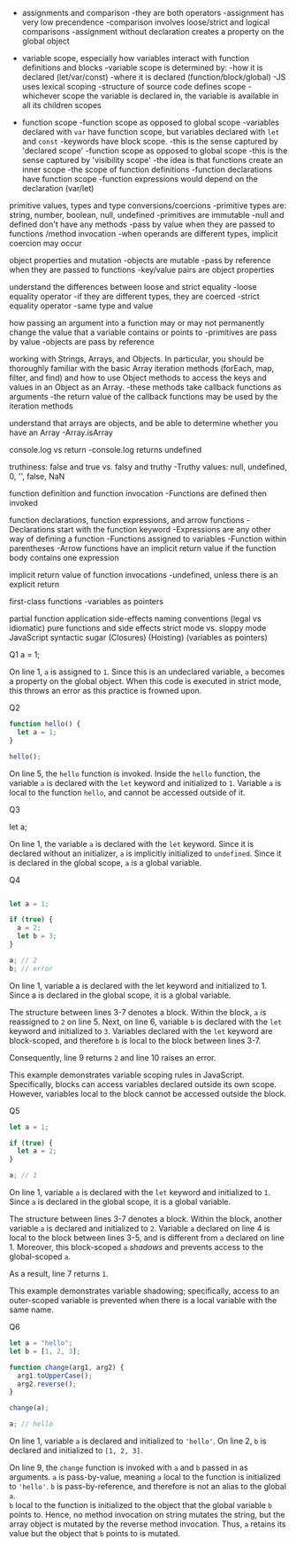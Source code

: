 
* assignments and comparison
-they are both operators
-assignment has very low precendence
-comparison involves loose/strict and logical comparisons
-assignment without declaration creates a property on the global object

* variable scope, especially how variables interact with function definitions and blocks
  -variable scope is determined by:
  -how it is declared (let/var/const)
  -where it is declared (function/block/global)
  -JS uses lexical scoping
    -structure of source code defines scope
    -whichever scope the variable is declared in, the variable is
     available in all its children scopes

* function scope
-function scope as opposed to global scope
  -variables declared with `var` have function scope, but variables declared with `let` and `const`
  -keywords have block scope.
  -this is the sense captured by 'declared scope'
-function scope as opposed to global scope
  -this is the sense captured by 'visibility scope'
  -the idea is that functions create an inner scope
-the scope of function definitions
  -function declarations have function scope
  -function expressions would depend on the declaration (var/let)

primitive values, types and type conversions/coercions
-primitive types are: string, number, boolean, null, undefined
-primitives are immutable
-null and defined don't have any methods
-pass by value when they are passed to functions
/method invocation
-when operands are different types, implicit coercion may occur

object properties and mutation
-objects are mutable
-pass by reference when they are passed to functions
-key/value pairs are object properties

understand the differences between loose and strict equality
-loose equality operator
  -if they are different types, they are coerced
-strict equality operator
  -same type and value

how passing an argument into a function may or may not permanently change the value that a variable contains or points to
-primitives are pass by value
-objects are pass by reference

working with Strings, Arrays, and Objects. In particular, you should be thoroughly familiar with the basic Array iteration methods (forEach, map, filter, and find) and how to use Object methods to access the keys and values in an Object as an Array.
-these methods take callback functions as arguments
-the return value of the callback functions may be used by the iteration methods

understand that arrays are objects, and be able to determine whether you have an Array
-Array.isArray

console.log vs return
-console.log returns undefined

truthiness: false and true vs. falsy and truthy
-Truthy values: null, undefined, 0, '', false, NaN  

function definition and function invocation
-Functions are defined then invoked 

function declarations, function expressions, and arrow functions
-Declarations start with the function keyword
-Expressions are any other way of defining a function
  -Functions assigned to variables
  -Function within parentheses
-Arrow functions have an implicit return value if the function body contains one expression

implicit return value of function invocations
-undefined, unless there is an explicit return

first-class functions
-variables as pointers

partial function application
side-effects
naming conventions (legal vs idiomatic)
pure functions and side effects
strict mode vs. sloppy mode
JavaScript syntactic sugar
(Closures)
(Hoisting)
(variables as pointers)

Q1
a = 1;

On line 1, `a` is assigned to `1`. Since this is an undeclared variable, `a` becomes a property on the global object. When this code is executed in strict mode, this throws an error as this practice is frowned upon.


Q2
```js
function hello() {
  let a = 1;
}

hello();
```

On line 5, the `hello` function is invoked. Inside the `hello` function, the variable `a` is declared with the `let` keyword and initialized to `1`. Variable `a` is local to the function `hello`, and cannot be accessed outside of it.

Q3

let a;

On line 1, the variable `a` is declared with the `let` keyword. Since it is declared without an initializer, `a` is implicitly initialized to `undefined`. Since it is declared in the global scope, `a` is a global variable.


Q4
```js

let a = 1;

if (true) {
  a = 2;
  let b = 3;
}

a; // 2
b; // error
```

On line 1, variable a is declared with the let keyword and initialized to 1. Since a is declared in the global scope, it is a global variable. 

The structure between lines 3-7 denotes a block. Within the block, `a` is reassigned to `2` on line 5. Next, on line 6, variable `b` is declared with the `let` keyword and initialized to `3`. Variables declared with the `let` keyword are block-scoped, and therefore `b` is local to the block between lines 3-7.

Consequently, line 9 returns `2` and line 10 raises an error.

This example demonstrates variable scoping rules in JavaScript. Specifically, blocks can access variables declared outside its own scope. However, variables local to the block cannot be accessed outside the block.

Q5
```js
let a = 1;

if (true) {
  let a = 2;
}

a; // 1
```

On line 1, variable `a` is declared with the `let` keyword and initialized to `1`. Since `a` is declared in the global scope, it is a global variable.

The structure between lines 3-7 denotes a block. Within the block, another variable `a` is declared and initialized to `2`. Variable `a` declared on line 4 is local to the block between lines 3-5, and is different from `a` declared on line 1. Moreover, this block-scoped `a` *shadows* and prevents access to the global-scoped `a`.

As a result, line 7 returns `1`.

This example demonstrates variable shadowing; specifically, access to an outer-scoped variable is prevented when there is a local variable with the same name.

Q6
```js
let a = "hello";
let b = [1, 2, 3];

function change(arg1, arg2) {
  arg1.toUpperCase();
  arg2.reverse();
}

change(a);

a; // hello
```

On line 1, variable `a` is declared and initialized to `'hello'`. On line 2, `b` is declared and initialized to `[1, 2, 3]`.

On line 9, the `change` function is invoked with `a` and `b` passed in as arguments. `a` is pass-by-value, meaning `a` local to the function is initialized to `'hello'`. `b` is pass-by-reference, and therefore is not an alias to the global `a`.  
`b` local to the function is initialized to the object that the global variable `b` points to. Hence, no method invocation on string mutates the string, but the array object is mutated by the reverse method invocation. Thus, `a` retains its value but the object that `b` points to is mutated. 

